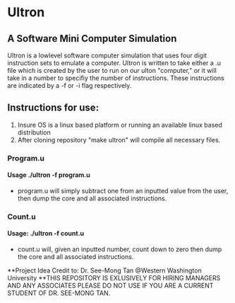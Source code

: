 # Ultron
## A Software Mini Computer Simulation
Ultron is a lowlevel software computer simulation that uses four digit instruction sets to emulate a computer. Ultron is written to take either a .u file which is created by the user to run on our ulton "computer," or it will take in a number to specifiy the number of instructions. These instructions are indicated by a -f or -i flag respectively. 
## Instructions for use:
1. Insure OS is a linux based platform or running an available linux based distribution
2. After cloning repository "make ultron" will compile all necessary files.
### Program.u
#### Usage ./ultron -f program.u
* program.u will simply subtract one from an inputted value from the user, then dump the core and all associated instructions.
### Count.u
#### Usage: ./ultron -f count.u
* count.u will, given an inputted number, count down to zero then dump the core and all associated instructions.

**Project Idea Credit to: Dr. See-Mong Tan @Western Washington University
**THIS REPOSITORY IS EXLUSIVELY FOR HIRING MANAGERS AND ANY ASSOCIATES PLEASE DO NOT USE IF YOU ARE A CURRENT STUDENT OF DR. SEE-MONG TAN.


